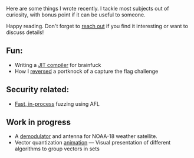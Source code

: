 Here are some things I wrote recently. I tackle most subjects out of curiosity, with bonus point if it can be useful to someone. 

Happy reading. Don't forget to [reach out](mailto:toastedcornflakes@gmail.com) if you find it interesting or want to discuss details!

## Fun:
* Writing a [JIT compiler](articles/jit-brainfuck.html) for brainfuck
* How I [reversed](articles/cysca_portknock.html) a portknock of a capture the flag challenge

## Security related:
* [Fast, in-process](articles/fuzzing_capstone_with_afl.html) fuzzing using AFL

## Work in progress
* A [demodulator](articles/weather_sattelite.html) and antenna for NOAA-18 weather satellite.
 * Vector quantization [animation](articles/vector_quantization/index.html) — Visual presentation of different algorithms to group vectors in sets

